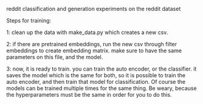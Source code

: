 reddit
classification and generation experiments on the reddit dataset
 
 
Steps for training:

1: clean up the data with make_data.py which creates a new csv.

2: if there are pretrained embeddings, run the new csv through 
    filter embeddings to create embedding matrix. make sure to have the same 
    parameters on this file, and the model.
    
3: now, it is ready to train. you can train the auto encoder, or
    the classifier. it saves the model which is the same for both, 
    so it is possible to train the auto encoder, and then train 
    that model for classification. Of course the models can be trained multiple 
    times for the same thing. Be weary, because the 
    hyperparameters must be the same in order for you to do this.